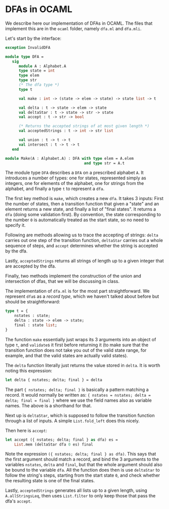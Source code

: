 # DFAs in OCAML

We describe here our implementation of DFAs in OCAML. The files that implement this are in the `ocaml` folder, namely `dfa.ml` and `dfa.mli`.

Let's start by the interface:

```ocaml
exception InvalidDFA

module type DFA =
   sig
      module A : Alphabet.A
      type state = int
      type elem
      type str
      (* The dfa type *)
      type t

      val make : int -> (state -> elem -> state) -> state list -> t

      val delta : t -> state -> elem -> state
      val deltaStar : t -> state -> str -> state
      val accept : t -> str -> bool

      (* Returns the accepted strings of at most given length *)
      val acceptedStrings : t -> int -> str list

      val union : t -> t -> t
      val intersect : t -> t -> t
   end

module Make(A : Alphabet.A) : DFA with type elem = A.elem
                                   and type str = A.t
```

The module type `DFA` describes a `DFA` on a prescribed alphabet `A`. It introduces a number of types: one for states, represented simply as integers, one for elements of the alphabet, one for strings from the alphabet, and finally a type `t` to represent a `dfa`.

The first key method is `make`, which creates a new `dfa`. It takes 3 inputs: First the number of states, then a transition function that given a "state" and an element returns a new state, and finally a list of "final states". It returns a `dfa` (doing some validation first). By convention, the state corresponding to the number `0` is automatically treated as the start state, so no need to specify it.

Following are methods allowing us to trace the accepting of strings: `delta` carries out one step of the transition function, `deltaStar` carries out a whole sequence of steps, and `accept` determines whether the string is accepted by the dfa.

Lastly, `acceptedStrings` returns all strings of length up to a given integer that are accepted by the dfa.

Finally, two methods implement the construction of the union and intersection of dfas, that we will be discussing in class.

The implementation of `dfa.ml` is for the most part straightforward. We represent `dfa`s as a *record type*, which we haven't talked about before but should be straightforward:

```ocaml
type t = {
    nstates : state;
    delta : state -> elem -> state;
    final : state list;
}
```

The function `make` essentially just wraps its 3 arguments into an object of type `t`, and `validate`s it first before returning it (to make sure that the transition function does not take you out of the valid state range, for example, and that the valid states are actually valid states).

The `delta` function literally just returns the value stored in `delta`. It is worth noting this expression:

```ocaml
let delta { nstates; delta; final } = delta
```

The part `{ nstates; delta; final }` is basically a pattern matching a record. It would normally be written as: `{ nstates = nstates; delta = delta; final = final }` where we use the field names also as variable names. The above is a shorthand for that.

Next up is `deltaStar`, which is supposed to follow the transition function through a list of inputs. A simple `List.fold_left` does this nicely.

Then here is `accept`:

```ocaml
let accept ({ nstates; delta; final } as dfa) es =
    List.mem (deltaStar dfa 0 es) final
```

Note the expression `({ nstates; delta; final } as dfa)`. This says that the first argument should match a record, and bind the 3 arguments to the variables `nstates`, `delta` and `final`, but that the whole argument should also be bound to the variable `dfa`. All the function does then is use `deltaStar` to follow the string's steps, starting from the start state `0`, and check whether the resulting state is one of the final states.

Lastly, `acceptedStrings` generates all lists up to a given length, using `A.allStringsLeq`, then uses `List.filter` to only keep those that pass the dfa's `accept`.
